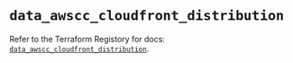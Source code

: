 # `data_awscc_cloudfront_distribution`

Refer to the Terraform Registory for docs: [`data_awscc_cloudfront_distribution`](https://registry.terraform.io/providers/hashicorp/awscc/0.70.0/docs/data-sources/cloudfront_distribution).
